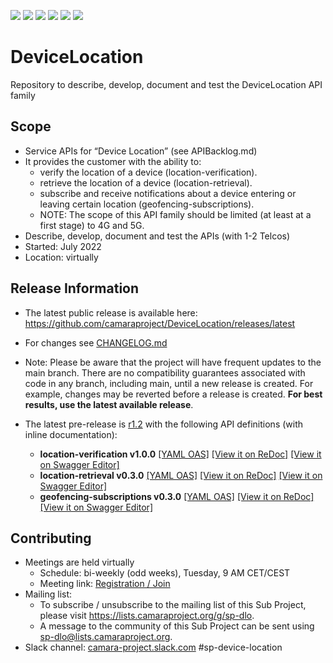 <a href="https://github.com/camaraproject/DeviceLocation/commits/" title="Last Commit"><img src="https://img.shields.io/github/last-commit/camaraproject/DeviceLocation?style=plastic"></a>
<a href="https://github.com/camaraproject/DeviceLocation/issues" title="Open Issues"><img src="https://img.shields.io/github/issues/camaraproject/DeviceLocation?style=plastic"></a>
<a href="https://github.com/camaraproject/DeviceLocation/pulls" title="Open Pull Requests"><img src="https://img.shields.io/github/issues-pr/camaraproject/DeviceLocation?style=plastic"></a>
<a href="https://github.com/camaraproject/DeviceLocation/graphs/contributors" title="Contributors"><img src="https://img.shields.io/github/contributors/camaraproject/DeviceLocation?style=plastic"></a>
<a href="https://github.com/camaraproject/DeviceLocation" title="Repo Size"><img src="https://img.shields.io/github/repo-size/camaraproject/DeviceLocation?style=plastic"></a>
<a href="https://github.com/camaraproject/DeviceLocation/blob/main/LICENSE" title="License"><img src="https://img.shields.io/badge/License-Apache%202.0-green.svg?style=plastic"></a>

# DeviceLocation
Repository to describe, develop, document and test the DeviceLocation API family

## Scope
* Service APIs for “Device Location” (see APIBacklog.md)  
* It provides the customer with the ability to:  
  * verify the location of a device (location-verification).
  * retrieve the location of a device (location-retrieval).
  * subscribe and receive notifications about a device entering or leaving certain location (geofencing-subscriptions). 
  * NOTE: The scope of this API family should be limited (at least at a first stage) to 4G and 5G.  
* Describe, develop, document and test the APIs (with 1-2 Telcos)  
* Started: July 2022
* Location: virtually  

## Release Information

* The latest public release is available here: https://github.com/camaraproject/DeviceLocation/releases/latest
* For changes see [CHANGELOG.md](https://github.com/camaraproject/DeviceLocation/blob/main/CHANGELOG.md) 

* Note: Please be aware that the project will have frequent updates to the main branch. There are no compatibility guarantees associated with code in any branch, including main, until a new release is created. For example, changes may be reverted before a release is created. **For best results, use the latest available release**.

* The latest pre-release is [r1.2](https://github.com/camaraproject/DeviceLocation/tree/r1.2) with the following API definitions (with inline documentation):
  - **location-verification v1.0.0** [[YAML OAS]](https://github.com/camaraproject/DeviceLocation/blob/r1.2/code/API_definitions/location-verification.yaml) [[View it on ReDoc]](https://redocly.github.io/redoc/?url=https://raw.githubusercontent.com/camaraproject/DeviceLocation/r1.2/code/API_definitions/location-verification.yaml&nocors) [[View it on Swagger Editor]](https://editor.swagger.io/?url=https://raw.githubusercontent.com/camaraproject/DeviceLocation/r1.2/code/API_definitions/location-verification.yaml)
  - **location-retrieval v0.3.0** [[YAML OAS]](https://github.com/camaraproject/DeviceLocation/blob/r1.2/code/API_definitions/location-retrieval.yaml) [[View it on ReDoc]](https://redocly.github.io/redoc/?url=https://raw.githubusercontent.com/camaraproject/DeviceLocation/r1.2/code/API_definitions/location-retrieval.yaml&nocors) [[View it on Swagger Editor]](https://editor.swagger.io/?url=https://raw.githubusercontent.com/camaraproject/DeviceLocation/r1.2/code/API_definitions/location-retrieval.yaml)
  - **geofencing-subscriptions v0.3.0** [[YAML OAS]](https://github.com/camaraproject/DeviceLocation/blob/r1.2/code/API_definitions/geofencing.yaml) [[View it on ReDoc]](https://redocly.github.io/redoc/?url=https://raw.githubusercontent.com/camaraproject/DeviceLocation/r1.2/code/API_definitions/geofencing.yaml&nocors) [[View it on Swagger Editor]](https://editor.swagger.io/?url=https://raw.githubusercontent.com/camaraproject/DeviceLocation/r1.2/code/API_definitions/geofencing.yaml)

## Contributing

* Meetings are held virtually
  - Schedule: bi-weekly (odd weeks), Tuesday, 9 AM CET/CEST
  - Meeting link: [Registration / Join](https://zoom-lfx.platform.linuxfoundation.org/meeting/91878854906?password=7e620a89-fcb5-4d2d-927a-17e3a0d1d28e)
* Mailing list:
  - To subscribe / unsubscribe to the mailing list of this Sub Project, please visit <https://lists.camaraproject.org/g/sp-dlo>.
  - A message to the community of this Sub Project can be sent using <sp-dlo@lists.camaraproject.org>.
* Slack channel: [camara-project.slack.com](https://join.slack.com/t/camara-project/shared_invite/zt-26gy3e64n-o7Riy3MoXmzdaDEL3wlngg) #sp-device-location
